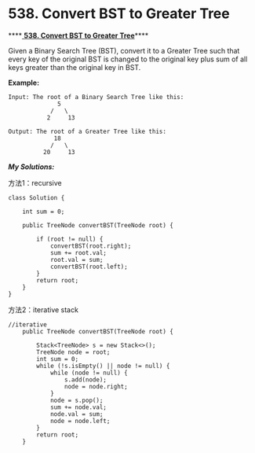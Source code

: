 # 538. Convert BST to Greater Tree

\*\*\*\*[ **538. Convert BST to Greater Tree**](https://leetcode.com/problems/convert-bst-to-greater-tree/solution/)\*\*\*\*

Given a Binary Search Tree \(BST\), convert it to a Greater Tree such that every key of the original BST is changed to the original key plus sum of all keys greater than the original key in BST.

**Example:**

```text
Input: The root of a Binary Search Tree like this:
              5
            /   \
           2     13

Output: The root of a Greater Tree like this:
             18
            /   \
          20     13
```

_**My Solutions:**_

方法1：recursive

```text
class Solution {
    
    int sum = 0;
    
    public TreeNode convertBST(TreeNode root) {
        
        if (root != null) {
            convertBST(root.right);
            sum += root.val;
            root.val = sum;
            convertBST(root.left);
        }
        return root;      
    }
}
```

方法2：iterative stack

```text
//iterative
    public TreeNode convertBST(TreeNode root) {
        
        Stack<TreeNode> s = new Stack<>();
        TreeNode node = root;
        int sum = 0;
        while (!s.isEmpty() || node != null) {
            while (node != null) {
                s.add(node);
                node = node.right;
            }
            node = s.pop();
            sum += node.val;
            node.val = sum;
            node = node.left;
        }
        return root;
    }
```

